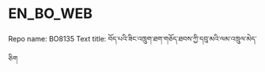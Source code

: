 # EN_BO_WEB
Repo name: BO8135
Text title: བོད་པའི་ཟིང་འཁྲུག་ཐག་གཅོད་ཐབས་ཀྱི་དབུ་མའི་ལམ་འཁྲུལ་མེད་ཅིག